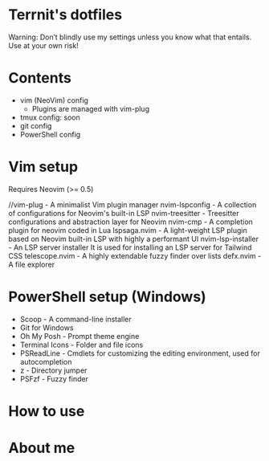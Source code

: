 
# Terrnit's dotfiles
Warning: Don’t blindly use my settings unless you know what that entails. Use at your own risk!


# Contents
- vim (NeoVim) config
  - Plugins are managed with vim-plug
- tmux config: soon
- git config
- PowerShell config

# Vim setup
Requires Neovim (>= 0.5)

//vim-plug - A minimalist Vim plugin manager
nvim-lspconfig - A collection of configurations for Neovim's built-in LSP
nvim-treesitter - Treesitter configurations and abstraction layer for Neovim
nvim-cmp - A completion plugin for neovim coded in Lua
lspsaga.nvim - A light-weight LSP plugin based on Neovim built-in LSP with highly a performant UI
nvim-lsp-installer - An LSP server installer It is used for installing an LSP server for Tailwind CSS
telescope.nvim - A highly extendable fuzzy finder over lists
defx.nvim - A file explorer

# PowerShell setup (Windows)
- Scoop - A command-line installer
- Git for Windows
- Oh My Posh - Prompt theme engine
- Terminal Icons - Folder and file icons
- PSReadLine - Cmdlets for customizing the editing environment, used for autocompletion
- z - Directory jumper
- PSFzf - Fuzzy finder

# How to use

# About me
